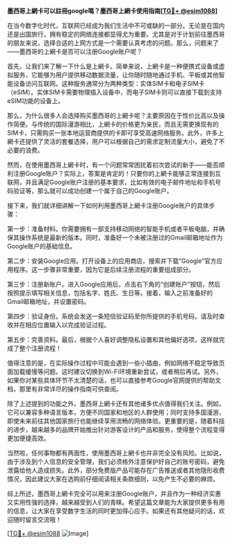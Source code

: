**墨西哥上網卡可以註冊google嗎？墨西哥上網卡使用指南[[TG💪+ @esim1088](https://t.me/s/esim1088)]**

在当今数字化时代，互联网已经成为我们生活中不可或缺的一部分。无论是在国内还是出国旅行，拥有稳定的网络连接都显得尤为重要。尤其是对于计划前往墨西哥的朋友来说，选择合适的上网方式是一个需要认真考虑的问题。那么，问题来了——墨西哥的上網卡是否可以注册Google账户呢？

首先，让我们来了解一下什么是上網卡。简单来说，上網卡是一种便携式设备或虚拟服务，它能够为用户提供移动数据流量，让你随时随地通过手机、平板或其他智能设备访问互联网。这种服务通常分为两种类型：实体SIM卡和电子SIM卡（eSIM）。实体SIM卡需要物理插入设备中，而电子SIM卡则可以直接下载到支持eSIM功能的设备上。

那么，为什么很多人会选择购买墨西哥的上網卡呢？主要原因在于性价比高以及操作简便。与传统的国际漫游相比，上網卡的价格更为亲民，而且无需更换现有的SIM卡，只需购买一张本地运营商提供的卡即可享受高速网络服务。此外，许多上網卡还提供了灵活的套餐选择，用户可以根据自己的需求定制流量大小，避免了不必要的浪费。

然而，在使用墨西哥上網卡时，有一个问题常常困扰着初次尝试的新手——能否顺利注册Google账户？实际上，答案是肯定的！只要你的上網卡能够正常连接到互联网，并且满足Google账户注册的基本要求，比如有效的电子邮件地址和手机号码验证等，那么就可以成功创建一个属于自己的Google账户。

接下来，我们就详细讲解一下如何利用墨西哥上網卡注册Google账户的具体步骤：

第一步：准备材料。你需要拥有一部支持移动网络的智能手机或者平板电脑，并确保其操作系统是最新的版本。同时，准备好一个未被注册过的Gmail邮箱地址作为Google账户的基础信息。

第二步：安装Google应用。打开设备上的应用商店，搜索并下载“Google”官方应用程序。这一步骤非常重要，因为它是后续注册流程的重要组成部分。

第三步：注册新账户。进入Google应用后，点击右下角的“创建账户”按钮，然后按照提示填写相关信息，包括名字、姓氏、生日等。接着，输入之前准备好的Gmail邮箱地址，并设置密码。

第四步：验证身份。系统会发送一条短信验证码至你所提供的手机号码，请及时查收并在相应位置输入以完成验证过程。

第五步：完善资料。最后，根据个人喜好调整隐私设置和其他偏好选项，这样就完成了整个注册流程！

值得注意的是，在实际操作过程中可能会遇到一些小插曲，例如网络不稳定导致页面加载缓慢等问题。这时建议切换到Wi-Fi环境重新尝试，或者稍后再试。另外，如果你对某些具体环节不太清楚的话，也可以直接参考Google官网提供的帮助文档，那里有非常详尽的操作指南可供查阅。

除了上述提到的功能之外，墨西哥上網卡还有其他诸多优点值得我们关注。例如，它可以兼容多种语言版本，方便不同国家和地区的人群使用；同时支持多国漫游，即使未来前往其他国家旅行也能继续享用流畅的网络体验。更重要的是，随着科技的进步，越来越多的品牌开始推出针对游客设计的产品和服务，使得整个流程变得更加便捷高效。

当然啦，任何事物都有两面性，使用墨西哥上網卡也并非完全没有风险。比如说，由于涉及到个人信息的安全管理，我们必须格外注意保护好自己的账号密码，避免泄露给他人造成损失。此外，部分免费版产品可能存在广告推送或者其他隐形收费情况，因此建议大家在选购前仔细阅读相关条款细则，以免产生不必要的麻烦。

综上所述，墨西哥上網卡完全可以用来注册Google账户，并且作为一种经济实惠又实用性强的选择，越来越受到人们的青睐。希望这篇文章能为大家提供更多有用的信息，让大家在享受数字生活的同时更加得心应手。如果还有其他疑问的话，欢迎随时留言交流哦！

[[TG💪+ @esim1088](https://t.me/s/esim1088) ![Image](https://i.postimg.cc/4NQfJmqS/Snipaste-2025-05-13-00-14-12.png)]